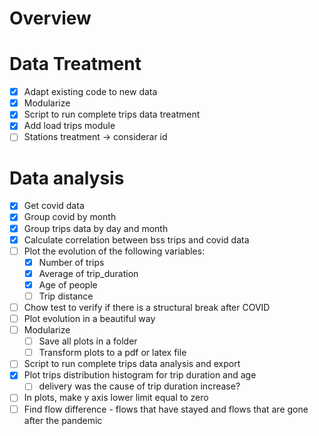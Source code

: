 # Overview

# Data Treatment
- [x] Adapt existing code to new data
- [x] Modularize
- [x] Script to run complete trips data treatment
- [x] Add load trips module
- [ ] Stations treatment -> considerar id

# Data analysis

- [x] Get covid data
- [x] Group covid by month
- [x] Group trips data by day and month
- [x] Calculate correlation between bss trips and covid data
- [ ] Plot the evolution of the following variables: 
     - [x] Number of trips
     - [x] Average of trip_duration
     - [x] Age of people
     - [ ] Trip distance
- [ ] Chow test to verify if there is a structural break after COVID
- [ ] Plot evolution in a beautiful way
- [ ] Modularize
     - [ ] Save all plots in a folder
     - [ ] Transform plots to a pdf or latex file
- [ ] Script to run complete trips data analysis and export
- [x] Plot trips distribution histogram for trip duration and age
     -  [ ] delivery was the cause of trip duration increase? 
- [ ] In plots, make y axis lower limit equal to zero
- [ ] Find flow difference
          - flows that have stayed and flows that are gone after the pandemic